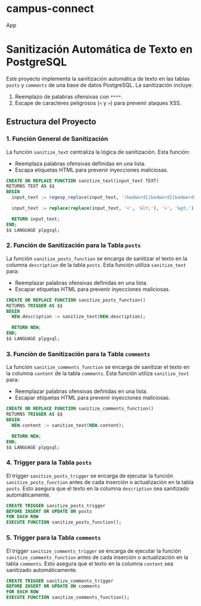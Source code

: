 # campus-connect

App

# Sanitización Automática de Texto en PostgreSQL

Este proyecto implementa la sanitización automática de texto en las tablas `posts` y `comments` de una base de datos PostgreSQL. La sanitización incluye:

1. Reemplazo de palabras ofensivas con `****`.
2. Escape de caracteres peligrosos (`<` y `>`) para prevenir ataques XSS.

## Estructura del Proyecto

### 1. Función General de Sanitización

La función `sanitize_text` centraliza la lógica de sanitización. Esta función:
- Reemplaza palabras ofensivas definidas en una lista.
- Escapa etiquetas HTML para prevenir inyecciones maliciosas.

```sql
CREATE OR REPLACE FUNCTION sanitize_text(input_text TEXT)
RETURNS TEXT AS $$
BEGIN
  input_text := regexp_replace(input_text, '(badword1|badword2|badword3)', '****', 'gi');

  input_text := replace(replace(input_text, '<', '&lt;'), '>', '&gt;');

  RETURN input_text;
END;
$$ LANGUAGE plpgsql;
```

### 2. Función de Sanitización para la Tabla `posts`

La función `sanitize_posts_function` se encarga de sanitizar el texto en la columna `description` de la tabla `posts`. Esta función utiliza `sanitize_text` para:

- Reemplazar palabras ofensivas definidas en una lista.
- Escapar etiquetas HTML para prevenir inyecciones maliciosas.

```sql
CREATE OR REPLACE FUNCTION sanitize_posts_function()
RETURNS TRIGGER AS $$
BEGIN
  NEW.description := sanitize_text(NEW.description);

  RETURN NEW;
END;
$$ LANGUAGE plpgsql;
``` 
### 3. Función de Sanitización para la Tabla `comments`

La función `sanitize_comments_function` se encarga de sanitizar el texto en la columna `content` de la tabla `comments`. Esta función utiliza `sanitize_text` para:

- Reemplazar palabras ofensivas definidas en una lista.
- Escapar etiquetas HTML para prevenir inyecciones maliciosas.

```sql
CREATE OR REPLACE FUNCTION sanitize_comments_function()
RETURNS TRIGGER AS $$
BEGIN
  NEW.content := sanitize_text(NEW.content);

  RETURN NEW;
END;
$$ LANGUAGE plpgsql;
```

### 4. Trigger para la Tabla `posts`

El trigger `sanitize_posts_trigger` se encarga de ejecutar la función `sanitize_posts_function` antes de cada inserción o actualización en la tabla `posts`. Esto asegura que el texto en la columna `description` sea sanitizado automáticamente.

```sql
CREATE TRIGGER sanitize_posts_trigger
BEFORE INSERT OR UPDATE ON posts
FOR EACH ROW
EXECUTE FUNCTION sanitize_posts_function();
```

### 5. Trigger para la Tabla `comments`

El trigger `sanitize_comments_trigger` se encarga de ejecutar la función `sanitize_comments_function` antes de cada inserción o actualización en la tabla `comments`. Esto asegura que el texto en la columna `content` sea sanitizado automáticamente.

```sql
CREATE TRIGGER sanitize_comments_trigger
BEFORE INSERT OR UPDATE ON comments
FOR EACH ROW
EXECUTE FUNCTION sanitize_comments_function();
```
